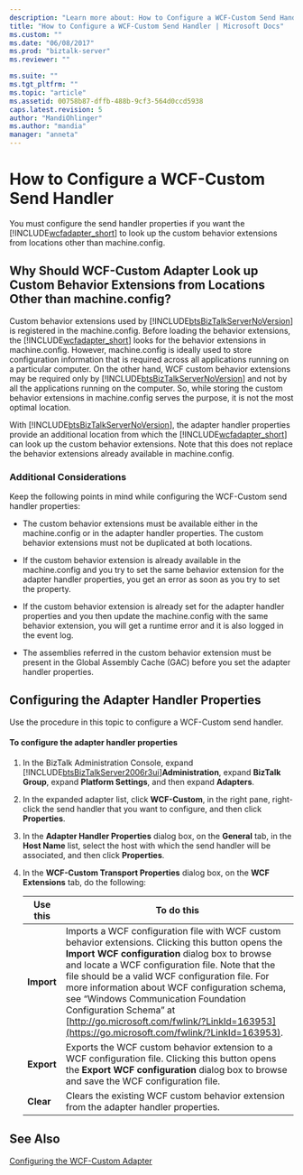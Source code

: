 ```yaml
---
description: "Learn more about: How to Configure a WCF-Custom Send Handler"
title: "How to Configure a WCF-Custom Send Handler | Microsoft Docs"
ms.custom: ""
ms.date: "06/08/2017"
ms.prod: "biztalk-server"
ms.reviewer: ""

ms.suite: ""
ms.tgt_pltfrm: ""
ms.topic: "article"
ms.assetid: 00758b87-dffb-488b-9cf3-564d0ccd5938
caps.latest.revision: 5
author: "MandiOhlinger"
ms.author: "mandia"
manager: "anneta"
---
```

# How to Configure a WCF-Custom Send Handler
You must configure the send handler properties if you want the [!INCLUDE[wcfadapter_short](../includes/wcfadapter-short-md.md)] to look up the custom behavior extensions from locations other than machine.config.

## Why Should WCF-Custom Adapter Look up Custom Behavior Extensions from Locations Other than machine.config?
 Custom behavior extensions used by [!INCLUDE[btsBizTalkServerNoVersion](../includes/btsbiztalkservernoversion-md.md)] is registered in the machine.config. Before loading the behavior extensions, the [!INCLUDE[wcfadapter_short](../includes/wcfadapter-short-md.md)] looks for the behavior extensions in machine.config. However, machine.config is ideally used to store configuration information that is required across all applications running on a particular computer. On the other hand, WCF custom behavior extensions may be required only by [!INCLUDE[btsBizTalkServerNoVersion](../includes/btsbiztalkservernoversion-md.md)] and not by all the applications running on the computer. So, while storing the custom behavior extensions in machine.config serves the purpose, it is not the most optimal location.

 With [!INCLUDE[btsBizTalkServerNoVersion](../includes/btsbiztalkservernoversion-md.md)], the adapter handler properties provide an additional location from which the [!INCLUDE[wcfadapter_short](../includes/wcfadapter-short-md.md)] can look up the custom behavior extensions. Note that this does not replace the behavior extensions already available in machine.config.

### Additional Considerations
 Keep the following points in mind while configuring the WCF-Custom send handler properties:

-   The custom behavior extensions must be available either in the machine.config or in the adapter handler properties. The custom behavior extensions must not be duplicated at both locations.

-   If the custom behavior extension is already available in the machine.config and you try to set the same behavior extension for the adapter handler properties, you get an error as soon as you try to set the property.

-   If the custom behavior extension is already set for the adapter handler properties and you then update the machine.config with the same behavior extension, you will get a runtime error and it is also logged in the event log.

-   The assemblies referred in the custom behavior extension must be present in the Global Assembly Cache (GAC) before you set the adapter handler properties.

## Configuring the Adapter Handler Properties
 Use the procedure in this topic to configure a WCF-Custom send handler.

#### To configure the adapter handler properties

1. In the BizTalk Administration Console, expand [!INCLUDE[btsBizTalkServer2006r3ui](../includes/btsbiztalkserver2006r3ui-md.md)]**Administration**, expand **BizTalk Group**, expand **Platform Settings**, and then expand **Adapters**.

2. In the expanded adapter list, click **WCF-Custom**, in the right pane, right-click the send handler that you want to configure, and then click **Properties**.

3. In the **Adapter Handler Properties** dialog box, on the **General** tab, in the **Host Name** list, select the host with which the send handler will be associated, and then click **Properties**.

4. In the **WCF-Custom Transport Properties** dialog box, on the **WCF Extensions** tab, do the following:

   |Use this|To do this|
   |--------------|----------------|
   |**Import**|Imports a WCF configuration file with WCF custom behavior extensions. Clicking this button opens the **Import WCF configuration** dialog box to browse and locate a WCF configuration file. Note that the file should be a valid WCF configuration file. For more information about WCF configuration schema, see “Windows Communication Foundation Configuration Schema” at [http://go.microsoft.com/fwlink/?LinkId=163953](https://go.microsoft.com/fwlink/?LinkId=163953).|
   |**Export**|Exports the WCF custom behavior extension to a WCF configuration file. Clicking this button opens the **Export WCF configuration** dialog box to browse and save the WCF configuration file.|
   |**Clear**|Clears the existing WCF custom behavior extension from the adapter handler properties.|

## See Also
 [Configuring the WCF-Custom Adapter](../core/configuring-the-wcf-custom-adapter.md)
